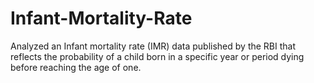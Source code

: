 # Infant-Mortality-Rate
Analyzed an Infant mortality rate (IMR) data published by the RBI that reflects the  probability of a child born in a specific year or period dying before reaching the age  of one.
